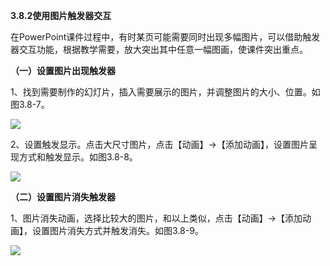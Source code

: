 **3.8.2使用图片触发器交互**

在PowerPoint课件过程中，有时某页可能需要同时出现多幅图片，可以借助触发器交互功能，根据教学需要，放大突出其中任意一幅图画，使课件突出重点。

**（一）设置图片出现触发器**

1、找到需要制作的幻灯片，插入需要展示的图片，并调整图片的大小、位置。如图3.8-7。

![](file:///C:/Users/netedi21/AppData/Local/Temp/msohtmlclip1/01/clip_image012.png)

2、设置触发显示。点击大尺寸图片，点击【动画】→【添加动画】，设置图片呈现方式和触发显示。如图3.8-8。

![](file:///C:/Users/netedi21/AppData/Local/Temp/msohtmlclip1/01/clip_image014.png)

**（二）设置图片消失触发器**

1、图片消失动画，选择比较大的图片，和以上类似，点击【动画】→【添加动画】，设置图片消失方式并触发消失。如图3.8-9。

![](file:///C:/Users/netedi21/AppData/Local/Temp/msohtmlclip1/01/clip_image016.png)

